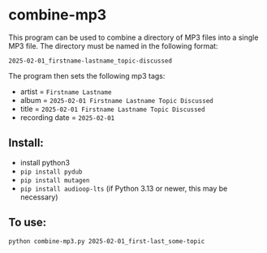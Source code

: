 # combine-mp3

This program can be used to combine a directory of MP3 files into a single MP3
file. The directory must be named in the following format:

`2025-02-01_firstname-lastname_topic-discussed`

The program then sets the following mp3 tags:

- artist = `Firstname Lastname`
- album = `2025-02-01 Firstname Lastname Topic Discussed`
- title = `2025-02-01 Firstname Lastname Topic Discussed`
- recording date = `2025-02-01`

## Install:

- install python3
- `pip install pydub`
- `pip install mutagen`
- `pip install audioop-lts` (if Python 3.13 or newer, this may be necessary)

## To use:

`python combine-mp3.py 2025-02-01_first-last_some-topic`
